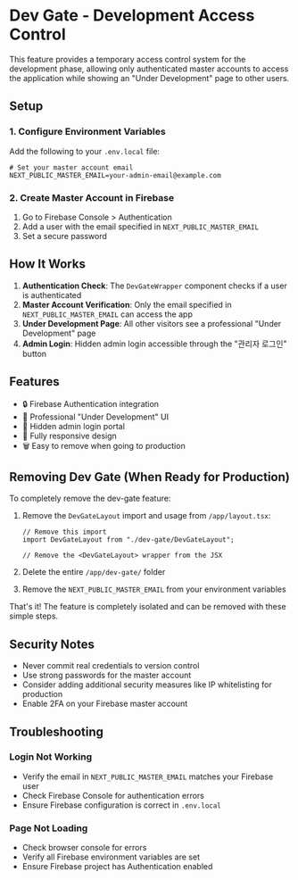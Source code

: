 # Dev Gate - Development Access Control

This feature provides a temporary access control system for the development phase, allowing only authenticated master accounts to access the application while showing an "Under Development" page to other users.

## Setup

### 1. Configure Environment Variables

Add the following to your `.env.local` file:

```env
# Set your master account email
NEXT_PUBLIC_MASTER_EMAIL=your-admin-email@example.com
```

### 2. Create Master Account in Firebase

1. Go to Firebase Console > Authentication
2. Add a user with the email specified in `NEXT_PUBLIC_MASTER_EMAIL`
3. Set a secure password

## How It Works

1. **Authentication Check**: The `DevGateWrapper` component checks if a user is authenticated
2. **Master Account Verification**: Only the email specified in `NEXT_PUBLIC_MASTER_EMAIL` can access the app
3. **Under Development Page**: All other visitors see a professional "Under Development" page
4. **Admin Login**: Hidden admin login accessible through the "관리자 로그인" button

## Features

- 🔒 Firebase Authentication integration
- 🎨 Professional "Under Development" UI
- 🚪 Hidden admin login portal
- 📱 Fully responsive design
- 🗑️ Easy to remove when going to production

## Removing Dev Gate (When Ready for Production)

To completely remove the dev-gate feature:

1. Remove the `DevGateLayout` import and usage from `/app/layout.tsx`:
   ```tsx
   // Remove this import
   import DevGateLayout from "./dev-gate/DevGateLayout";
   
   // Remove the <DevGateLayout> wrapper from the JSX
   ```

2. Delete the entire `/app/dev-gate/` folder

3. Remove the `NEXT_PUBLIC_MASTER_EMAIL` from your environment variables

That's it! The feature is completely isolated and can be removed with these simple steps.

## Security Notes

- Never commit real credentials to version control
- Use strong passwords for the master account
- Consider adding additional security measures like IP whitelisting for production
- Enable 2FA on your Firebase master account

## Troubleshooting

### Login Not Working
- Verify the email in `NEXT_PUBLIC_MASTER_EMAIL` matches your Firebase user
- Check Firebase Console for authentication errors
- Ensure Firebase configuration is correct in `.env.local`

### Page Not Loading
- Check browser console for errors
- Verify all Firebase environment variables are set
- Ensure Firebase project has Authentication enabled